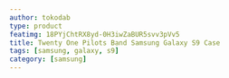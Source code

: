 ```yaml
---
author: tokodab
type: product
featimg: 18PYjChtRX8yd-0H3iwZaBUR5svv3pVv5
title: Twenty One Pilots Band Samsung Galaxy S9 Case
tags: [samsung, galaxy, s9]
category: [samsung]
---
```

